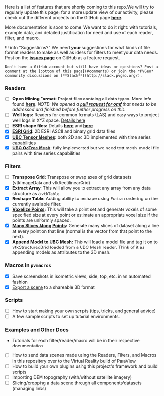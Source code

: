 Here is a list of features that are shortly coming to this repo.We will try to regularly update this page; for a more update view of our activity, please check out the different projects on the GitHub page [**here**](https://github.com/OpenGeoVis/PVGeo/projects).

More documentation is soon to come. We want to do it right: with tutorials, example data, and detailed justification for need and use of each reader, filter, and macro.

!!! info "Suggestions?"
    We need **your** suggestions for what kinds of file format readers to make as well as ideas for filters to meet your data needs. Post on the [**issues page**](https://github.com/OpenGeoVis/PVGeo/issues) on GitHub as a feature request.

    Don't have a GitHub account but still have ideas or questions? Post a comment at the [bottom of this page](#comments) or join the *PVGeo* community discussions on [**Slack**](http://slack.pvgeo.org/).

### Readers
- [ ] **Open Mining Format:** Project files containg all data types. More info found [**here**](https://github.com/GMSGDataExchange/omf). *NOTE: We opened a [**pull request for omf**](https://github.com/GMSGDataExchange/omf/pull/27) that needs to be addressed and finished before further progress on this.*
- [ ] **Well logs:** Readers for common formats (LAS) and easy ways to project well logs in XYZ space. [Details here](http://www.cwls.org/las/)
- [ ] **ESRI shape files:** Details [**here**](https://www.esri.com/library/whitepapers/pdfs/shapefile.pdf) and [**here**](https://en.wikipedia.org/wiki/Shapefile)
- [x] [**ESRI Grid**](../examples/grids/esri-grid.md): 2D ESRI ASCII and binary grid data files
- [x] [**UBC Tensor Meshes**](../examples/ubc/tensor-grids.md): both 2D and 3D implemented with time series capabilities
- [x] [**UBC OcTree Mesh**](../examples/ubc/octree.md): fully implemented but we need test mesh-model file pairs with time series capabilities

<!---
- [ ] **ESRI Grid:** Details [**here**](https://en.wikipedia.org/wiki/Esri_grid) and [**here**](http://desktop.arcgis.com/en/arcmap/10.3/manage-data/raster-and-images/esri-grid-format.htm)
-->

### Filters

- [ ] **Transpose Grid:** Transpose or swap axes of grid data sets (vtkImageData and vtkRectilinearGrid)
- [x] **Extract Array:** This will allow you to extract any array from any data structure as a `vtkTable`.
- [x] **Reshape Table:** Adding ability to reshape using Fortran ordering on the currently available filter.
- [x] **[Voxelize Points](../examples/filters-general/voxelize-points.md):** This will take a point set and generate voxels of some specified size at every point or estimate an appropriate voxel size if the points are uniformly spaced.
- [x] **[Many Slices Along Points](../examples/filters-general/many-slices-along-points.md):** Generate many slices of dataset along a line at every point on that line (normal is the vector from that point to the next).
- [x] **[Append Model to UBC Mesh](../examples/ubc/add-model.md):** This will load a model file and tag it on to vtkStructuredGrid loaded from a UBC Mesh reader. Think of it as appending models as attributes to the 3D mesh.

<!---
**Structure Point Set:** This will take scattered point data and create connectivity/structure either in the form of hexahedrons or quads. More info to come.
-->
### Macros in `pvmacros`
- [x] Save screenshots in isometric views, side, top, etc. in an automated fashion
- [x] [Export a scene](../pvmacros/export/exportvtkjs.md) to a shareable 3D format

### Scripts
- [ ] How to start making your own scripts (tips, tricks, and general advice)
- [ ] A few sample scripts to set up tutorial environments.

### Examples and Other Docs
- Tutorials for each filter/reader/macro will be in their respective documentation.
- [ ] How to send data scenes made using the Readers, Filters, and Macros in this repository over to the Virtual Reality build of ParaView
- [ ] How to build your own plugins using this project's framework and build scripts
- [ ] Importing DEM topography (with/without satellite imagery)
- [ ] Slicing/cropping a data scene through all components/datasets (managing links)
